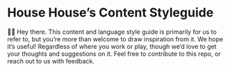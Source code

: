 # House House’s Content Styleguide

👋🏼 Hey there. This content and language style guide is primarily for us to refer to, but you’re more than welcome to draw inspiration from it. We hope it’s useful! Regardless of where you work or play, though we’d love to get your thoughts and suggestions on it. Feel free to contribute to this repo, or reach out to us with feedback.
